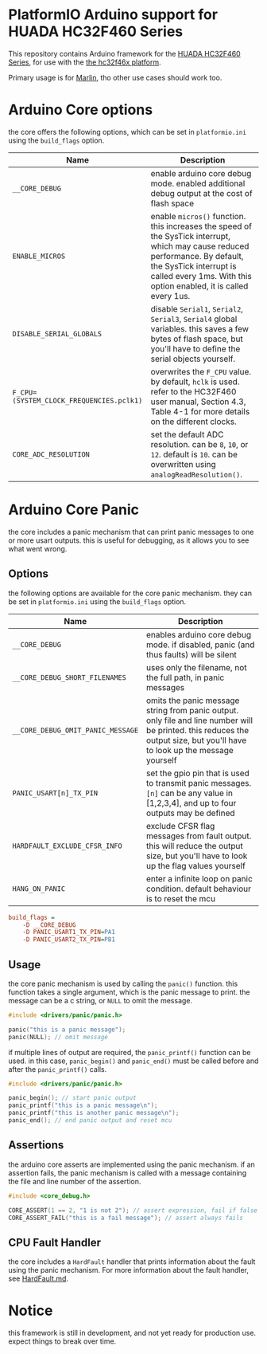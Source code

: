 # PlatformIO Arduino support for HUADA HC32F460 Series

This repository contains Arduino framework for the [HUADA HC32F460 Series](https://www.hdsc.com.cn/Category83-1487), for use with the [the hc32f46x platform](https://github.com/shadow578/platform-hc32f46x).

Primary usage is for [Marlin](https://github.com/shadow578/Marlin-H32), tho other use cases should work too.

# Arduino Core options

the core offers the following options, which can be set in `platformio.ini` using the `build_flags` option.

| Name                                     | Description                                                                                                                                                                                                                  |
| ---------------------------------------- | ---------------------------------------------------------------------------------------------------------------------------------------------------------------------------------------------------------------------------- |
| `__CORE_DEBUG`                           | enable arduino core debug mode. enabled additional debug output at the cost of flash space                                                                                                                                   |
| `ENABLE_MICROS`                          | enable `micros()` function. this increases the speed of the SysTick interrupt, which may cause reduced performance. By default, the SysTick interrupt is called every 1ms. With this option enabled, it is called every 1us. |
| `DISABLE_SERIAL_GLOBALS`                 | disable `Serial1`, `Serial2`, `Serial3`, `Serial4` global variables. this saves a few bytes of flash space, but you'll have to define the serial objects yourself.                                                           |
| `F_CPU=(SYSTEM_CLOCK_FREQUENCIES.pclk1)` | overwrites the `F_CPU` value. by default, `hclk` is used. refer to the HC32F460 user manual, Section 4.3, Table 4-1 for more details on the different clocks.                                                                |
| `CORE_ADC_RESOLUTION`                    | set the default ADC resolution. can be `8`, `10`, or `12`. default is `10`. can be overwritten using `analogReadResolution()`.                                                                                               |

# Arduino Core Panic

the core includes a panic mechanism that can print panic messages to one or more usart outputs. this is useful for debugging, as it allows you to see what went wrong.

## Options

the following options are available for the core panic mechanism. they can be set in `platformio.ini` using the `build_flags` option.

| Name                              | Description                                                                                                                                                                |
| --------------------------------- | -------------------------------------------------------------------------------------------------------------------------------------------------------------------------- |
| `__CORE_DEBUG`                    | enables arduino core debug mode. if disabled, panic (and thus faults) will be silent                                                                                       |
| `__CORE_DEBUG_SHORT_FILENAMES`    | uses only the filename, not the full path, in panic messages                                                                                                               |
| `__CORE_DEBUG_OMIT_PANIC_MESSAGE` | omits the panic message string from panic output. only file and line number will be printed. this reduces the output size, but you'll have to look up the message yourself |
| `PANIC_USART[n]_TX_PIN`           | set the gpio pin that is used to transmit panic messages. `[n]` can be any value in [1,2,3,4], and up to four outputs may be defined                                       |
| `HARDFAULT_EXCLUDE_CFSR_INFO`     | exclude CFSR flag messages from fault output. this will reduce the output size, but you'll have to look up the flag values yourself                                        |
| `HANG_ON_PANIC`                   | enter a infinite loop on panic condition. default behaviour is to reset the mcu                                                                                            |

```ini
build_flags =
    -D __CORE_DEBUG
    -D PANIC_USART1_TX_PIN=PA1
    -D PANIC_USART2_TX_PIN=PB1
```

## Usage

the core panic mechanism is used by calling the `panic()` function.
this function takes a single argument, which is the panic message to print.
the message can be a c string, or `NULL` to omit the message.

```cpp
#include <drivers/panic/panic.h>

panic("this is a panic message");
panic(NULL); // omit message
```

if multiple lines of output are required, the `panic_printf()` function can be used.
in this case, `panic_begin()` and `panic_end()` must be called before and after the `panic_printf()` calls.

```cpp
#include <drivers/panic/panic.h>

panic_begin(); // start panic output
panic_printf("this is a panic message\n");
panic_printf("this is another panic message\n");
panic_end(); // end panic output and reset mcu
```

## Assertions

the arduino core asserts are implemented using the panic mechanism.
if an assertion fails, the panic mechanism is called with a message containing the file and line number of the assertion.

```cpp
#include <core_debug.h>

CORE_ASSERT(1 == 2, "1 is not 2"); // assert expression, fail if false
CORE_ASSERT_FAIL("this is a fail message"); // assert always fails
```

## CPU Fault Handler

the core includes a `HardFault` handler that prints information about the fault using the panic mechanism.
For more information about the fault handler, see [HardFault.md](docs/HardFault.md).

# Notice

this framework is still in development, and not yet ready for production use. expect things to break over time.
